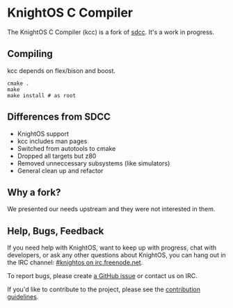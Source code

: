 # KnightOS C Compiler

The KnightOS C Compiler (kcc) is a fork of [sdcc](http://sdcc.sourceforge.net/). It's a work in progress.

## Compiling

kcc depends on flex/bison and boost.

    cmake .
    make
    make install # as root

## Differences from SDCC

* KnightOS support
* kcc includes man pages
* Switched from autotools to cmake
* Dropped all targets but z80
* Removed unneccessary subsystems (like simulators)
* General clean up and refactor

## Why a fork?

We presented our needs upstream and they were not interested in them.

## Help, Bugs, Feedback

If you need help with KnightOS, want to keep up with progress, chat with
developers, or ask any other questions about KnightOS, you can hang out in the
IRC channel: [#knightos on irc.freenode.net](http://webchat.freenode.net/?channels=knightos).
 
To report bugs, please create [a GitHub issue](https://github.com/KnightOS/KnightOS/issues/new) or contact us on IRC.
 
If you'd like to contribute to the project, please see the [contribution guidelines](http://www.knightos.org/contributing).
